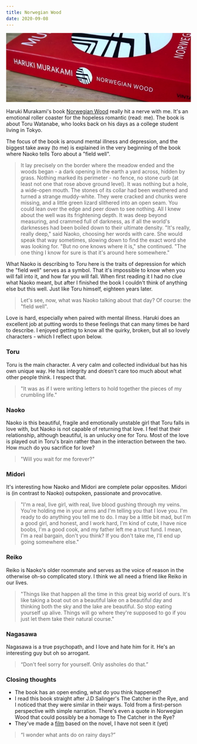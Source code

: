 ```yaml
---
title: Norwegian Wood
date: 2020-09-08
---
```


![image](./norwegian-wood-book-cover.png)

Haruki Murakami's book [Norwegian Wood](<https://en.wikipedia.org/wiki/Norwegian_Wood_(novel)>) really hit a nerve with me. It's an emotional roller coaster for the hopeless romantic (read: me). The book is about Toru Watanabe, who looks back on his days as a college student living in Tokyo.

The focus of the book is around mental illness and depression, and the biggest take away (to me) is explained in the very beginning of the book where Naoko tells Toro about a "field well".

> It lay precisely on the border where the meadow ended and the woods began - a dark opening in the earth a yard across, hidden by grass. Nothing marked its perimeter - no fence, no stone curb (at least not one that rose above ground level). It was nothing but a hole, a wide-open mouth. The stones of its collar had been weathered and turned a strange muddy-white. They were cracked and chunks were missing, and a little green lizard slithered into an open seam. You could lean over the edge and peer down to see nothing. All I knew about the well was its frightening depth. It was deep beyond measuring, and crammed full of darkness, as if all the world's darknesses had been boiled down to their ultimate density. "It's really, really deep," said Naoko, choosing her words with care. She would speak that way sometimes, slowing down to find the exact word she was looking for. "But no one knows where it is," she continued. "The one thing I know for sure is that it's around here somewhere."

What Naoko is describing to Toru here is the traits of depression for which the "field well" serves as a symbol. That it's impossible to know when you will fall into it, and how far you will fall. When first reading it I had no clue what Naoko meant, but after I finished the book I couldn't think of anything else but this well. Just like Toru himself, eighteen years later.

> Let's see, now, what was Naoko talking about that day? Of course: the "field well".

Love is hard, especially when paired with mental illness. Haruki does an excellent job at putting words to these feelings that can many times be hard to describe. I enjoyed getting to know all the quirky, broken, but all so lovely characters - which I reflect upon below.

### Toru

Toru is the main character. A very calm and collected individual but has his own unique way. He has integrity and doesn't care too much about what other people think. I respect that.

> "It was as if I were writing letters to hold together the pieces of my crumbling life."

### Naoko

Naoko is this beautiful, fragile and emotionally unstable girl that Toru falls in love with, but Naoko is not capable of returning that love. I feel that their relationship, although beautiful, is an unlucky one for Toru. Most of the love is played out in Toru's brain rather than in the interaction between the two. How much do you sacrifice for love?

> "Will you wait for me forever?"

### Midori

It's interesting how Naoko and Midori are complete polar opposites. Midori is (in contrast to Naoko) outspoken, passionate and provocative.

> "I'm a real, live girl, with real, live blood gushing through my veins. You're holding me in your arms and I'm telling you that I love you. I'm ready to do anything you tell me to do. I may be a little bit mad, but I'm a good girl, and honest, and I work hard, I'm kind of cute, I have nice boobs, I'm a good cook, and my father left me a trust fund. I mean, I'm a real bargain, don't you think? If you don't take me, I'll end up going somewhere else."

### Reiko

Reiko is Naoko's older roommate and serves as the voice of reason in the otherwise oh-so complicated story. I think we all need a friend like Reiko in our lives.

> "Things like that happen all the time in this great big world of ours. It's like taking a boat out on a beautiful lake on a beautiful day and thinking both the sky and the lake are beautiful. So stop eating yourself up alive. Things will go where they're supposed to go if you just let them take their natural course."

### Nagasawa

Nagasawa is a true psychopath, and I love and hate him for it. He's an interesting guy but oh so arrogant.

> “Don't feel sorry for yourself. Only assholes do that.”

### Closing thoughts

- The book has an open ending, what do you think happened?
- I read this book straight after J.D Salinger's The Catcher in the Rye, and I noticed that they were similar in their ways. Told from a first-person perspective with simple narration. There's even a quote in Norwegian Wood that could possibly be a homage to The Catcher in the Rye?
- They've made a [film](https://www.imdb.com/title/tt1270842/) based on the novel, I have not seen it (yet)

> “I wonder what ants do on rainy days?”
